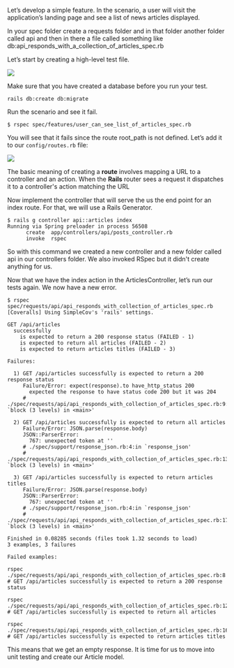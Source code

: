
Let’s develop a simple feature. In the scenario, a user will visit the application’s landing page and see a list of news articles displayed.

In your spec folder create a requests folder and in that folder another folder called api and then in there a file called something like db:api_responds_with_a_collection_of_articles_spec.rb

Let’s start by creating a high-level test file.

![](https://cdn.fs.teachablecdn.com/ADNupMnWyR7kCWRvm76Laz/resize=width:1000/https://www.filepicker.io/api/file/z1Yoq2R5eI2jWOsRpXQG)

Make sure that you have created a database before you run your test.
```
rails db:create db:migrate
```
Run the scenario and see it fail.
```
$ rspec spec/features/user_can_see_list_of_articles_spec.rb
```
You will see that it fails since the route root_path is not defined. Let’s add it to our `config/routes.rb` file:

![](https://cdn.fs.teachablecdn.com/ADNupMnWyR7kCWRvm76Laz/resize=width:1000/https://www.filepicker.io/api/file/DSiyHB7RsyolqaMcvw5o)

The basic meaning of creating a **route** involves mapping a URL to a controller and an action. When the **Rails** router sees a request it dispatches it to a controller's action matching the URL

Now implement the controller that will serve the us the end point for an index route. For that, we will use a Rails Generator.
```
$ rails g controller api::articles index
Running via Spring preloader in process 56508
      create  app/controllers/api/posts_controller.rb
      invoke  rspec
```
So with this command we created a new controller and a new folder called api in our controllers folder. We also invoked RSpec but it didn't create anything for us.

Now that we have the index action in the ArticlesController, let’s run our tests again. We now have a new error.
```
$ rspec spec/requests/api/api_responds_with_collection_of_articles_spec.rb
[Coveralls] Using SimpleCov's 'rails' settings.

GET /api/articles
  successfully
    is expected to return a 200 response status (FAILED - 1)
    is expected to return all articles (FAILED - 2)
    is expected to return articles titles (FAILED - 3)

Failures:

  1) GET /api/articles successfully is expected to return a 200 response status
     Failure/Error: expect(response).to have_http_status 200
       expected the response to have status code 200 but it was 204
     # ./spec/requests/api/api_responds_with_collection_of_articles_spec.rb:9:in `block (3 levels) in <main>'

  2) GET /api/articles successfully is expected to return all articles
     Failure/Error: JSON.parse(response.body)
     JSON::ParserError:
       767: unexpected token at ''
     # ./spec/support/response_json.rb:4:in `response_json'
     # ./spec/requests/api/api_responds_with_collection_of_articles_spec.rb:13:in `block (3 levels) in <main>'

  3) GET /api/articles successfully is expected to return articles titles
     Failure/Error: JSON.parse(response.body)
     JSON::ParserError:
       767: unexpected token at ''
     # ./spec/support/response_json.rb:4:in `response_json'
     # ./spec/requests/api/api_responds_with_collection_of_articles_spec.rb:17:in `block (3 levels) in <main>'

Finished in 0.08285 seconds (files took 1.32 seconds to load)
3 examples, 3 failures

Failed examples:

rspec ./spec/requests/api/api_responds_with_collection_of_articles_spec.rb:8 # GET /api/articles successfully is expected to return a 200 response status

rspec ./spec/requests/api/api_responds_with_collection_of_articles_spec.rb:12 # GET /api/articles successfully is expected to return all articles

rspec ./spec/requests/api/api_responds_with_collection_of_articles_spec.rb:16 # GET /api/articles successfully is expected to return articles titles
```
This means that we get an empty response. It is time for us to move into unit testing and create our Article model.